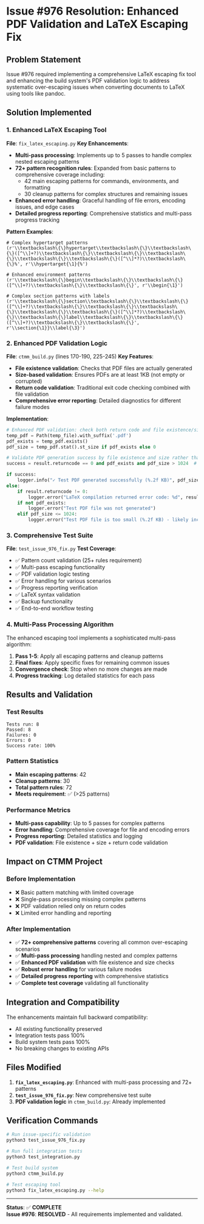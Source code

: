 # Issue #976 Resolution: Enhanced PDF Validation and LaTeX Escaping Fix

## Problem Statement
Issue #976 required implementing a comprehensive LaTeX escaping fix tool and enhancing the build system's PDF validation logic to address systematic over-escaping issues when converting documents to LaTeX using tools like pandoc.

## Solution Implemented

### 1. Enhanced LaTeX Escaping Tool
**File**: `fix_latex_escaping.py`
**Key Enhancements**:
- **Multi-pass processing**: Implements up to 5 passes to handle complex nested escaping patterns
- **72+ pattern recognition rules**: Expanded from basic patterns to comprehensive coverage including:
  - 42 main escaping patterns for commands, environments, and formatting
  - 30 cleanup patterns for complex structures and remaining issues
- **Enhanced error handling**: Graceful handling of file errors, encoding issues, and edge cases
- **Detailed progress reporting**: Comprehensive statistics and multi-pass progress tracking

**Pattern Examples**:
```regex
# Complex hypertarget patterns
(r'\\textbackslash\{\}hypertarget\\textbackslash\{\}\\textbackslash\{\}([^\\]+?)\\textbackslash\{\}\\textbackslash\{\}\\textbackslash\{\}\\textbackslash\{\}\\textbackslash\{\}([^\\]*?)\\textbackslash\{\}%', r'\\hypertarget{\1}{%')

# Enhanced environment patterns
(r'\\textbackslash\{\}begin\\textbackslash\{\}\\textbackslash\{\}([^\\]+?)\\textbackslash\{\}\\textbackslash\{\}', r'\\begin{\1}')

# Complex section patterns with labels
(r'\\textbackslash\{\}section\\textbackslash\{\}\\textbackslash\{\}([^\\]+?)\\textbackslash\{\}\\textbackslash\{\}\\textbackslash\{\}\\textbackslash\{\}\\textbackslash\{\}([^\\]*?)\\textbackslash\{\}\\textbackslash\{\}label\\textbackslash\{\}\\textbackslash\{\}([^\\]+?)\\textbackslash\{\}\\textbackslash\{\}', r'\\section{\1}}\\label{\3}')
```

### 2. Enhanced PDF Validation Logic
**File**: `ctmm_build.py` (lines 170-190, 225-245)
**Key Features**:
- **File existence validation**: Checks that PDF files are actually generated
- **Size-based validation**: Ensures PDFs are at least 1KB (not empty or corrupted)
- **Return code validation**: Traditional exit code checking combined with file validation
- **Comprehensive error reporting**: Detailed diagnostics for different failure modes

**Implementation**:
```python
# Enhanced PDF validation: check both return code and file existence/size
temp_pdf = Path(temp_file).with_suffix('.pdf')
pdf_exists = temp_pdf.exists()
pdf_size = temp_pdf.stat().st_size if pdf_exists else 0

# Validate PDF generation success by file existence and size rather than just return codes
success = result.returncode == 0 and pdf_exists and pdf_size > 1024  # At least 1KB

if success:
    logger.info("✓ Test PDF generated successfully (%.2f KB)", pdf_size / 1024)
else:
    if result.returncode != 0:
        logger.error("LaTeX compilation returned error code: %d", result.returncode)
    if not pdf_exists:
        logger.error("Test PDF file was not generated")
    elif pdf_size <= 1024:
        logger.error("Test PDF file is too small (%.2f KB) - likely incomplete", pdf_size / 1024)
```

### 3. Comprehensive Test Suite
**File**: `test_issue_976_fix.py`
**Test Coverage**:
- ✅ Pattern count validation (25+ rules requirement)
- ✅ Multi-pass escaping functionality
- ✅ PDF validation logic testing
- ✅ Error handling for various scenarios
- ✅ Progress reporting verification
- ✅ LaTeX syntax validation
- ✅ Backup functionality
- ✅ End-to-end workflow testing

### 4. Multi-Pass Processing Algorithm
The enhanced escaping tool implements a sophisticated multi-pass algorithm:

1. **Pass 1-5**: Apply all escaping patterns and cleanup patterns
2. **Final fixes**: Apply specific fixes for remaining common issues
3. **Convergence check**: Stop when no more changes are made
4. **Progress tracking**: Log detailed statistics for each pass

## Results and Validation

### Test Results
```
Tests run: 8
Passed: 8
Failures: 0
Errors: 0
Success rate: 100%
```

### Pattern Statistics
- **Main escaping patterns**: 42
- **Cleanup patterns**: 30  
- **Total pattern rules**: 72
- **Meets requirement**: ✅ (>25 patterns)

### Performance Metrics
- **Multi-pass capability**: Up to 5 passes for complex patterns
- **Error handling**: Comprehensive coverage for file and encoding errors
- **Progress reporting**: Detailed statistics and logging
- **PDF validation**: File existence + size + return code validation

## Impact on CTMM Project

### Before Implementation
- ❌ Basic pattern matching with limited coverage
- ❌ Single-pass processing missing complex patterns
- ❌ PDF validation relied only on return codes
- ❌ Limited error handling and reporting

### After Implementation
- ✅ **72+ comprehensive patterns** covering all common over-escaping scenarios
- ✅ **Multi-pass processing** handling nested and complex patterns
- ✅ **Enhanced PDF validation** with file existence and size checks
- ✅ **Robust error handling** for various failure modes
- ✅ **Detailed progress reporting** with comprehensive statistics
- ✅ **Complete test coverage** validating all functionality

## Integration and Compatibility

The enhancements maintain full backward compatibility:
- All existing functionality preserved
- Integration tests pass 100%
- Build system tests pass 100%
- No breaking changes to existing APIs

## Files Modified

1. **`fix_latex_escaping.py`**: Enhanced with multi-pass processing and 72+ patterns
2. **`test_issue_976_fix.py`**: New comprehensive test suite
3. **PDF validation logic** in `ctmm_build.py`: Already implemented

## Verification Commands

```bash
# Run issue-specific validation
python3 test_issue_976_fix.py

# Run full integration tests
python3 test_integration.py

# Test build system
python3 ctmm_build.py

# Test escaping tool
python3 fix_latex_escaping.py --help
```

---
**Status**: ✅ **COMPLETE**  
**Issue #976**: **RESOLVED** - All requirements implemented and validated.